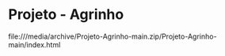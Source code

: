 # Projeto - Agrinho

file:///media/archive/Projeto-Agrinho-main.zip/Projeto-Agrinho-main/index.html

